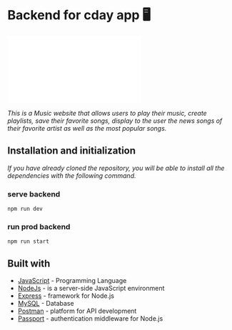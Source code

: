 # Backend for cday app 🖥
[![Header](//s.imgur.com/min/embed.js "Header")](https://imgur.com/1p2AOwh)

<blockquote class="imgur-embed-pub" lang="en" data-id="a/1p2AOwh" data-context="false" ><a href="//imgur.com/a/1p2AOwh"></a></blockquote><script async src="//s.imgur.com/min/embed.js" charset="utf-8"></script>

_This is a Music website that allows users to play their music, create playlists, save their favorite songs, display to the user the news songs of their favorite artist as well as the most popular songs._

## Installation and initialization

_If you have already cloned the repository, you will be able to install all the dependencies with the following command._

### serve backend

```
npm run dev
```

### run prod backend

```
npm run start
```

## Built with 

- [JavaScript](https://www.javascript.com/) - Programming Language
- [NodeJs](https://https://nodejs.org/en//) - is a server-side JavaScript environment
- [Express](http://expressjs.com/) - framework for Node.js
- [MySQL](https://www.mongodb.com/es) - Database
- [Postman](https://www.postman.com/) - platform for API development
- [Passport](http://www.passportjs.org/) - authentication middleware for Node.js
